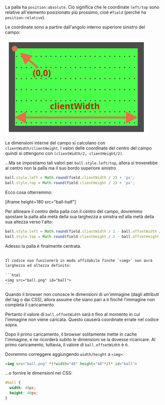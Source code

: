 La palla ha `position:absolute`. Ciò significa che le coordinate `left/top` sono relative all'elemento posizionato più prossimo, cioè `#field` (perché ha `position:relative`).

Le coordinate sono a partire dall'angolo interno superiore sinistro del campo:

![](field.svg)

Le dimensioni interne del campo si calcolano con `clientWidth/clientHeight`. I valori delle coordinate del centro del campo quindi si ottengono con `(clientWidth/2, clientHeight/2)`.

...Ma se impostiamo tali valori per `ball.style.left/top`, allora si troverebbe al centro non la palla ma il suo bordo superiore sinistro

```js
ball.style.left = Math.round(field.clientWidth / 2) + 'px';
ball.style.top = Math.round(field.clientHeight / 2) + 'px';
```

Ecco cosa otterremmo:

[iframe height=180 src="ball-half"]

Per allineare il centro della palla con il centro del campo, dovremmo spostare la palla alla metà della sua larghezza a sinistra ed alla metà della sua altezza verso l'alto:

```js
ball.style.left = Math.round(field.clientWidth / 2 - ball.offsetWidth / 2) + 'px';
ball.style.top = Math.round(field.clientHeight / 2 - ball.offsetHeight / 2) + 'px';
```

Adesso la palla è finalmente centrata.

````warn header="Attenzione: c'è una difficoltà imprevista!"

Il codice non funzionerà in modo affidabile finché `<img>` non avrà larghezza ed altezza definite:

```html
<img src="ball.png" id="ball">
```
````

Quando il browser non conosce le dimensioni di un'immagine (dagli attributi del tag o dai CSS), allora assume che siano pari a `0` finché l'immagine non completa il caricamento.

Pertanto il valore di `ball.offsetWidth` sarà `0` fino al momento in cui l'immagine non viene caricata. Questo causerà coordinate errate nel codice sopra.

Dopo il primo caricamento, il browser solitamente mette in cache l'immagine, e ne ricorderà subito le dimensioni se la dovesse ricaricare. Al primo caricamento, tuttavia, il valore di `ball.offsetWidth` è `0`.

Dovremmo correggere aggiungendo `width/height` a `<img>`:

```html
<img src="ball.png" *!*width="40" height="40"*/!* id="ball">
```

...o fornire le dimensioni nei CSS:

```css
#ball {
  width: 40px;
  height: 40px;
}
```
